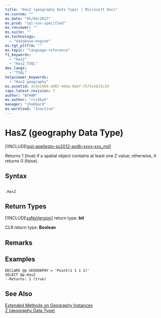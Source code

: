 ```yaml
---
title: "HasZ (geography Data Type) | Microsoft Docs"
ms.custom: ""
ms.date: "05/04/2017"
ms.prod: "sql-non-specified"
ms.reviewer: ""
ms.suite: ""
ms.technology: 
  - "database-engine"
ms.tgt_pltfrm: ""
ms.topic: "language-reference"
f1_keywords: 
  - "HasZ"
  - "HasZ_TSQL"
dev_langs: 
  - "TSQL"
helpviewer_keywords: 
  - "HasZ geography"
ms.assetid: 4c5e1669-a987-4dda-9ebf-f573ce615c34
caps.latest.revision: 7
author: "BYHAM"
ms.author: "rickbyh"
manager: "jhubbard"
ms.workload: "Inactive"
---
```

# HasZ (geography Data Type)
[!INCLUDE[tsql-appliesto-ss2012-asdb-xxxx-xxx_md](../../includes/tsql-appliesto-ss2012-asdb-xxxx-xxx-md.md)]

  Returns 1 (true) if a spatial object contains at least one Z value; otherwise, it returns 0 (false).  
  
## Syntax  
  
```  
  
.HasZ  
```  
  
## Return Types  
 [!INCLUDE[ssNoVersion](../../includes/ssnoversion-md.md)] return type: **bit**  
  
 CLR return type: **Boolean**  
  
## Remarks  
  
## Examples  
  
```tsql  
DECLARE @p GEOGRAPHY = 'Point(1 1 1 1)'  
SELECT @p.HasZ   
--Returns: 1 (true)  
```  
  
## See Also  
 [Extended Methods on Geography Instances](../../t-sql/spatial-geography/extended-methods-on-geography-instances.md)   
 [Z &#40;geography Data Type&#41;](../../t-sql/spatial-geography/z-geography-data-type.md)  
  
  
